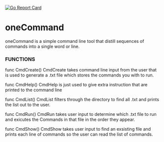[![Go Report Card](https://goreportcard.com/badge/github.com/fatpat314/oneCommand)](https://goreportcard.com/report/github.com/fatpat314/oneCommand)


# oneCommand

oneCommand is a simple command line tool that distill sequences of commands into a single word or line.



### FUNCTIONS

func CmdCreate()
    CmdCreate takes command line input from the user that is used to generate a
    .txt file which stores the commands you with to run.

func CmdHelp()
    CmdHelp is just used to give extra instruction that are printed to the
    command line

func CmdList()
    CmdList filters through the directory to find all .txt and prints the list out to the user.

func CmdRun()
    CmdRun takes user input to determine which .txt file to run and exicutes the
    Commands in that file in the order they appear.

func CmdShow()
    CmdShow takes user input to find an exsisting file and prints each line of
    commands so the user can read the list of commands.

